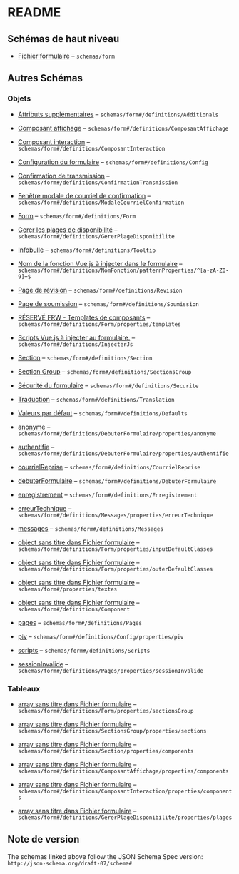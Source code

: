 # README

## Schémas de haut niveau

*   [Fichier formulaire](./frw-form.md "Fichier config *") – `schemas/form`

## Autres Schémas

### Objets

*   [Attributs supplémentaires](./frw-form-definitions-attributs-supplémentaires.md) – `schemas/form#/definitions/Additionals`

*   [Composant affichage](./frw-form-definitions-composant-affichage.md "Composant pour l'affichage") – `schemas/form#/definitions/ComposantAffichage`

*   [Composant interaction](./frw-form-definitions-composant-interaction.md "Composant pour l'intéraction") – `schemas/form#/definitions/ComposantInteraction`

*   [Configuration du formulaire](./frw-form-definitions-configuration-du-formulaire.md) – `schemas/form#/definitions/Config`

*   [Confirmation de transmission](./frw-form-definitions-confirmation-de-transmission.md) – `schemas/form#/definitions/ConfirmationTransmission`

*   [Fenêtre modale de courriel de confirmation](./frw-form-definitions-fenêtre-modale-de-courriel-de-confirmation.md) – `schemas/form#/definitions/ModaleCourrielConfirmation`

*   [Form](./frw-form-definitions-form.md) – `schemas/form#/definitions/Form`

*   [Gerer les plages de disponibilité](./frw-form-definitions-gerer-les-plages-de-disponibilité.md) – `schemas/form#/definitions/GererPlageDisponibilite`

*   [Infobulle](./frw-form-definitions-infobulle.md) – `schemas/form#/definitions/Tooltip`

*   [Nom de la fonction Vue.js à injecter dans le formulaire](./frw-form-definitions-nomfonction-patternproperties-nom-de-la-fonction-vuejs-à-injecter-dans-le-formulaire.md) – `schemas/form#/definitions/NomFonction/patternProperties/^[a-zA-Z0-9]+$`

*   [Page de révision](./frw-form-definitions-page-de-révision.md) – `schemas/form#/definitions/Revision`

*   [Page de soumission](./frw-form-definitions-page-de-soumission.md) – `schemas/form#/definitions/Soumission`

*   [RÉSERVÉ FRW - Templates de composants](./frw-form-definitions-form-properties-réservé-frw---templates-de-composants.md) – `schemas/form#/definitions/Form/properties/templates`

*   [Scripts Vue.js à injecter au formulaire.](./frw-form-definitions-scripts-vuejs-à-injecter-au-formulaire.md) – `schemas/form#/definitions/InjecterJs`

*   [Section](./frw-form-definitions-section.md) – `schemas/form#/definitions/Section`

*   [Section Group](./frw-form-definitions-section-group.md) – `schemas/form#/definitions/SectionsGroup`

*   [Sécurité du formulaire](./frw-form-definitions-sécurité-du-formulaire.md) – `schemas/form#/definitions/Securite`

*   [Traduction](./frw-form-definitions-traduction.md "Textes multilingue (fr et en supportés seulement)") – `schemas/form#/definitions/Translation`

*   [Valeurs par défaut](./frw-form-definitions-valeurs-par-défaut.md) – `schemas/form#/definitions/Defaults`

*   [anonyme](./frw-form-definitions-debuterformulaire-properties-anonyme.md "Paramètres de la page permettant de débuter un formulaire anonyme") – `schemas/form#/definitions/DebuterFormulaire/properties/anonyme`

*   [authentifie](./frw-form-definitions-debuterformulaire-properties-authentifie.md "Paramètres de la page permettant de débuter un formulaire authentifié") – `schemas/form#/definitions/DebuterFormulaire/properties/authentifie`

*   [courrielReprise](./frw-form-definitions-courrielreprise.md "Paramètres associés au courriel de reprise") – `schemas/form#/definitions/CourrielReprise`

*   [debuterFormulaire](./frw-form-definitions-debuterformulaire.md "Paramètres de la page permettant de débuter un formulaire") – `schemas/form#/definitions/DebuterFormulaire`

*   [enregistrement](./frw-form-definitions-enregistrement.md "Paramètres associés à l'enregistrement d'un formulaire") – `schemas/form#/definitions/Enregistrement`

*   [erreurTechnique](./frw-form-definitions-messages-properties-erreurtechnique.md "Paramètres du message d'erreur technique") – `schemas/form#/definitions/Messages/properties/erreurTechnique`

*   [messages](./frw-form-definitions-messages.md "Paramètres associés aux différents messages") – `schemas/form#/definitions/Messages`

*   [object sans titre dans Fichier formulaire](./frw-form-definitions-form-properties-inputdefaultclasses.md) – `schemas/form#/definitions/Form/properties/inputDefaultClasses`

*   [object sans titre dans Fichier formulaire](./frw-form-definitions-form-properties-outerdefaultclasses.md) – `schemas/form#/definitions/Form/properties/outerDefaultClasses`

*   [object sans titre dans Fichier formulaire](./frw-form-properties-textes.md) – `schemas/form#/properties/textes`

*   [object sans titre dans Fichier formulaire](./frw-form-definitions-component.md) – `schemas/form#/definitions/Component`

*   [pages](./frw-form-definitions-pages.md "Paramètres associés à différentes pages") – `schemas/form#/definitions/Pages`

*   [piv](./frw-form-definitions-configuration-du-formulaire-properties-piv.md "Paramètres associés au PIV") – `schemas/form#/definitions/Config/properties/piv`

*   [scripts](./frw-form-definitions-scripts.md "(Avancé) Paramètres d'injection de javascript") – `schemas/form#/definitions/Scripts`

*   [sessionInvalide](./frw-form-definitions-pages-properties-sessioninvalide.md "Paramètres associés à la page de session invalide") – `schemas/form#/definitions/Pages/properties/sessionInvalide`

### Tableaux

*   [array sans titre dans Fichier formulaire](./frw-form-definitions-form-properties-sectionsgroup.md) – `schemas/form#/definitions/Form/properties/sectionsGroup`

*   [array sans titre dans Fichier formulaire](./frw-form-definitions-section-group-properties-sections.md) – `schemas/form#/definitions/SectionsGroup/properties/sections`

*   [array sans titre dans Fichier formulaire](./frw-form-definitions-section-properties-components.md) – `schemas/form#/definitions/Section/properties/components`

*   [array sans titre dans Fichier formulaire](./frw-form-definitions-composant-affichage-properties-components.md) – `schemas/form#/definitions/ComposantAffichage/properties/components`

*   [array sans titre dans Fichier formulaire](./frw-form-definitions-composant-interaction-properties-components.md) – `schemas/form#/definitions/ComposantInteraction/properties/components`

*   [array sans titre dans Fichier formulaire](./frw-form-definitions-gerer-les-plages-de-disponibilité-properties-plages.md) – `schemas/form#/definitions/GererPlageDisponibilite/properties/plages`

## Note de version

The schemas linked above follow the JSON Schema Spec version: `http://json-schema.org/draft-07/schema#`
